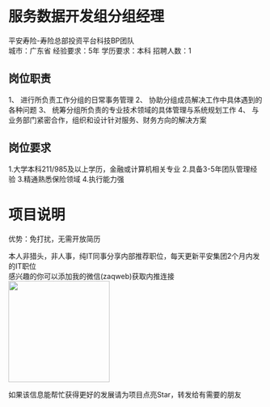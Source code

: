# 服务数据开发组分组经理
平安寿险-寿险总部投资平台科技BP团队  
城市：广东省 经验要求：5年 学历要求：本科  招聘人数：1

## 岗位职责
1、	进行所负责工作分组的日常事务管理
 2、	协助分组成员解决工作中具体遇到的各种问题
 3、	统筹分组所负责的专业技术领域的具体管理与系统规划工作
 4、	与业务部门紧密合作，组织和设计针对服务、财务方向的解决方案

## 岗位要求
1.大学本科211/985及以上学历，金融或计算机相关专业
 2.具备3-5年团队管理经验
 3.精通熟悉保险领域
 4.执行能力强

# 项目说明

优势：免打扰，无需开放简历

本人非猎头，非人事，纯IT同事分享内部推荐职位，每天更新平安集团2个月内发的IT职位  
感兴趣的你可以添加我的微信(zaqweb)获取内推连接  
<img src="https://github.com/zaqweb/PA-IT-JOBS/blob/master/WechatICode.jpeg"  height="200" width="200">

如果该信息能帮忙获得更好的发展请为项目点亮Star，转发给有需要的朋友




